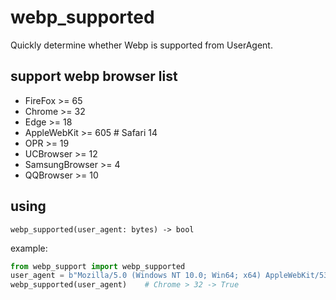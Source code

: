 # webp_supported

Quickly determine whether Webp is supported from UserAgent.

## support webp browser list

- FireFox >= 65
- Chrome >= 32
- Edge >= 18
- AppleWebKit >= 605 # Safari 14
- OPR >= 19
- UCBrowser >= 12
- SamsungBrowser >= 4
- QQBrowser >= 10

## using

`webp_supported(user_agent: bytes) -> bool`

example:

```python
from webp_support import webp_supported
user_agent = b"Mozilla/5.0 (Windows NT 10.0; Win64; x64) AppleWebKit/537.36 (KHTML, like Gecko) Chrome/80.0.3987.163 Safari/537.36"
webp_supported(user_agent)    # Chrome > 32 -> True
```
